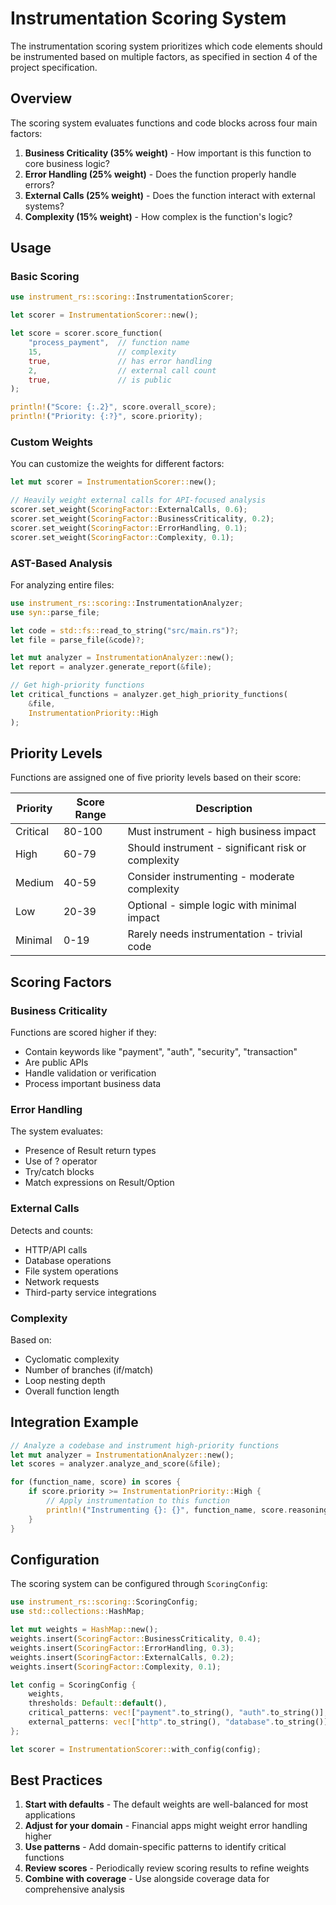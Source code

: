 # Instrumentation Scoring System

The instrumentation scoring system prioritizes which code elements should be instrumented based on multiple factors, as specified in section 4 of the project specification.

## Overview

The scoring system evaluates functions and code blocks across four main factors:

1. **Business Criticality (35% weight)** - How important is this function to core business logic?
2. **Error Handling (25% weight)** - Does the function properly handle errors?
3. **External Calls (25% weight)** - Does the function interact with external systems?
4. **Complexity (15% weight)** - How complex is the function's logic?

## Usage

### Basic Scoring

```rust
use instrument_rs::scoring::InstrumentationScorer;

let scorer = InstrumentationScorer::new();

let score = scorer.score_function(
    "process_payment",  // function name
    15,                 // complexity
    true,               // has error handling
    2,                  // external call count
    true,               // is public
);

println!("Score: {:.2}", score.overall_score);
println!("Priority: {:?}", score.priority);
```

### Custom Weights

You can customize the weights for different factors:

```rust
let mut scorer = InstrumentationScorer::new();

// Heavily weight external calls for API-focused analysis
scorer.set_weight(ScoringFactor::ExternalCalls, 0.6);
scorer.set_weight(ScoringFactor::BusinessCriticality, 0.2);
scorer.set_weight(ScoringFactor::ErrorHandling, 0.1);
scorer.set_weight(ScoringFactor::Complexity, 0.1);
```

### AST-Based Analysis

For analyzing entire files:

```rust
use instrument_rs::scoring::InstrumentationAnalyzer;
use syn::parse_file;

let code = std::fs::read_to_string("src/main.rs")?;
let file = parse_file(&code)?;

let mut analyzer = InstrumentationAnalyzer::new();
let report = analyzer.generate_report(&file);

// Get high-priority functions
let critical_functions = analyzer.get_high_priority_functions(
    &file,
    InstrumentationPriority::High
);
```

## Priority Levels

Functions are assigned one of five priority levels based on their score:

| Priority | Score Range | Description |
|----------|-------------|-------------|
| Critical | 80-100 | Must instrument - high business impact |
| High | 60-79 | Should instrument - significant risk or complexity |
| Medium | 40-59 | Consider instrumenting - moderate complexity |
| Low | 20-39 | Optional - simple logic with minimal impact |
| Minimal | 0-19 | Rarely needs instrumentation - trivial code |

## Scoring Factors

### Business Criticality

Functions are scored higher if they:
- Contain keywords like "payment", "auth", "security", "transaction"
- Are public APIs
- Handle validation or verification
- Process important business data

### Error Handling

The system evaluates:
- Presence of Result return types
- Use of ? operator
- Try/catch blocks
- Match expressions on Result/Option

### External Calls

Detects and counts:
- HTTP/API calls
- Database operations
- File system operations
- Network requests
- Third-party service integrations

### Complexity

Based on:
- Cyclomatic complexity
- Number of branches (if/match)
- Loop nesting depth
- Overall function length

## Integration Example

```rust
// Analyze a codebase and instrument high-priority functions
let mut analyzer = InstrumentationAnalyzer::new();
let scores = analyzer.analyze_and_score(&file);

for (function_name, score) in scores {
    if score.priority >= InstrumentationPriority::High {
        // Apply instrumentation to this function
        println!("Instrumenting {}: {}", function_name, score.reasoning.join(", "));
    }
}
```

## Configuration

The scoring system can be configured through `ScoringConfig`:

```rust
use instrument_rs::scoring::ScoringConfig;
use std::collections::HashMap;

let mut weights = HashMap::new();
weights.insert(ScoringFactor::BusinessCriticality, 0.4);
weights.insert(ScoringFactor::ErrorHandling, 0.3);
weights.insert(ScoringFactor::ExternalCalls, 0.2);
weights.insert(ScoringFactor::Complexity, 0.1);

let config = ScoringConfig {
    weights,
    thresholds: Default::default(),
    critical_patterns: vec!["payment".to_string(), "auth".to_string()],
    external_patterns: vec!["http".to_string(), "database".to_string()],
};

let scorer = InstrumentationScorer::with_config(config);
```

## Best Practices

1. **Start with defaults** - The default weights are well-balanced for most applications
2. **Adjust for your domain** - Financial apps might weight error handling higher
3. **Use patterns** - Add domain-specific patterns to identify critical functions
4. **Review scores** - Periodically review scoring results to refine weights
5. **Combine with coverage** - Use alongside coverage data for comprehensive analysis